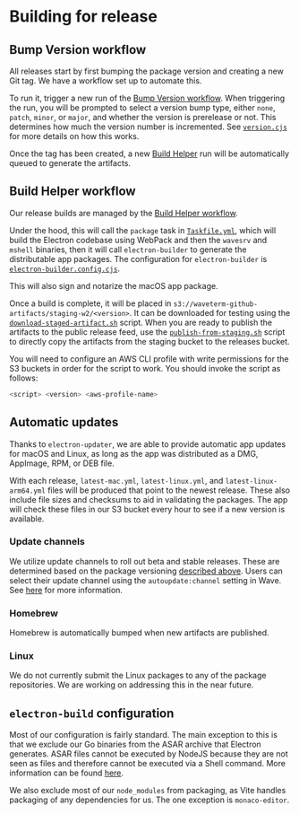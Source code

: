 # Building for release

## Bump Version workflow

All releases start by first bumping the package version and creating a new Git tag. We have a workflow set up to automate this.

To run it, trigger a new run of the [Bump Version workflow](https://github.com/wavetermdev/thenextwave/actions/workflows/bump-version.yml). When triggering the run, you will be
prompted to select a version bump type, either `none`, `patch`, `minor`, or `major`, and whether the version is prerelease or not. This determines how much the version number is incremented.
See [`version.cjs`](../../version.cjs) for more details on how this works.

Once the tag has been created, a new [Build Helper](#build-helper-workflow) run will be automatically queued to generate the artifacts.

## Build Helper workflow

Our release builds are managed by the [Build Helper workflow](https://github.com/wavetermdev/thenextwave/actions/workflows/build-helper.yml).

Under the hood, this will call the `package` task in
[`Taskfile.yml`](../../Taskfile.yml), which will build the Electron codebase using
WebPack and then the `wavesrv` and `mshell` binaries, then it will call `electron-builder`
to generate the distributable app packages. The configuration for `electron-builder`
is [`electron-builder.config.cjs`](../../electron-builder.config.cjs).

This will also sign and notarize the macOS app package.

Once a build is complete, it will be placed in `s3://waveterm-github-artifacts/staging-w2/<version>`.
It can be downloaded for testing using the [`download-staged-artifact.sh`](./download-staged-artifact.sh)
script. When you are ready to publish the artifacts to the public release feed, use the
[`publish-from-staging.sh`](./publish-from-staging.sh) script to directly copy the artifacts from
the staging bucket to the releases bucket.

You will need to configure an AWS CLI profile with write permissions for the S3 buckets in order for the script to work. You should invoke the script as follows:

```bash
<script> <version> <aws-profile-name>
```

## Automatic updates

Thanks to `electron-updater`, we are able to provide automatic app updates for macOS and Linux,
as long as the app was distributed as a DMG, AppImage, RPM, or DEB file.

With each release, `latest-mac.yml`, `latest-linux.yml`, and `latest-linux-arm64.yml` files will be produced that point to the
newest release. These also include file sizes and checksums to aid in validating the packages. The app
will check these files in our S3 bucket every hour to see if a new version is available.

### Update channels

We utilize update channels to roll out beta and stable releases. These are determined based on the package versioning [described above](#bump-version-workflow). Users can
select their update channel using the `autoupdate:channel` setting in Wave. See [here](https://www.electron.build/tutorials/release-using-channels.html) for more information.

### Homebrew

Homebrew is automatically bumped when new artifacts are published.

### Linux

We do not currently submit the Linux packages to any of the package repositories. We
are working on addressing this in the near future.

## `electron-build` configuration

Most of our configuration is fairly standard. The main exception to this is that we exclude
our Go binaries from the ASAR archive that Electron generates. ASAR files cannot be executed
by NodeJS because they are not seen as files and therefore cannot be executed via a Shell
command. More information can be found
[here](https://www.electronjs.org/docs/latest/tutorial/asar-archives#executing-binaries-inside-asar-archive).

We also exclude most of our `node_modules` from packaging, as Vite handles packaging
of any dependencies for us. The one exception is `monaco-editor`.
